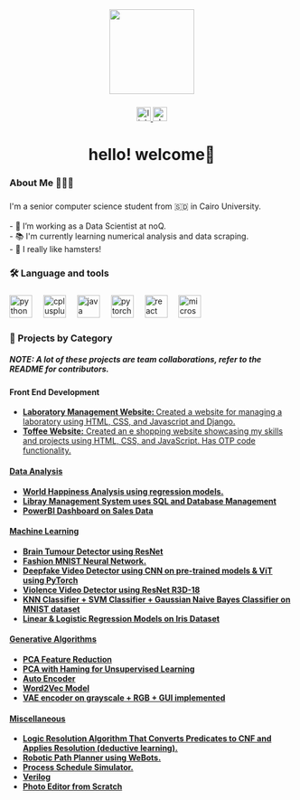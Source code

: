 <div align="center">
  <img height="150" src="https://th.bing.com/th/id/OIP.4fjfyTBVBHJCCKSo3JkyRwHaE5?rs=1&pid=ImgDetMain"  />
</div>

###

<div align="center">
  <a href="https://www.linkedin.com/in/selsabeel-a-9ba430219/" target="_blank">
    <img src="https://img.shields.io/static/v1?message=LinkedIn&logo=linkedin&label=&color=0077B5&logoColor=white&labelColor=&style=for-the-badge" height="25" alt="linkedin logo"  />
  </a>
  <a href="https://noq2.slack.com/team/U07135TQM34" target="_blank">
    <img src="https://img.shields.io/static/v1?message=Slack&logo=slack&label=&color=4A154B&logoColor=white&labelColor=&style=for-the-badge" height="25" alt="slack logo"  />
  </a>
</div>

###

<h1 align="center">hello! welcome👋</h1>

###

<h3 align="left">About Me 🤸🏽‍♀️</h3>

###

<p align="left">I'm a senior computer science student from 🇸🇩 in Cairo University.<br><br>- 🔭 I’m working as a Data Scientist at noQ. <br>- 📚 I'm currently learning numerical analysis and data scraping. <br>- 🐹 I really like hamsters!</p>

###

<h3 align="left">🛠 Language and tools</h3>

###

<div align="left">
  <img src="https://cdn.jsdelivr.net/gh/devicons/devicon/icons/python/python-original.svg" height="40" alt="python logo"  />
  <img width="12" />
  <img src="https://cdn.jsdelivr.net/gh/devicons/devicon/icons/cplusplus/cplusplus-original.svg" height="40" alt="cplusplus logo"  />
  <img width="12" />
  <img src="https://cdn.jsdelivr.net/gh/devicons/devicon/icons/java/java-original.svg" height="40" alt="java logo"  />
  <img width="12" />
  <img src="https://cdn.jsdelivr.net/gh/devicons/devicon/icons/pytorch/pytorch-original.svg" height="40" alt="pytorch logo"  />
  <img width="12" />
  <img src="https://cdn.jsdelivr.net/gh/devicons/devicon/icons/react/react-original.svg" height="40" alt="react logo"  />
  <img width="12" />
  <img src="https://cdn.jsdelivr.net/gh/devicons/devicon/icons/microsoftsqlserver/microsoftsqlserver-plain.svg" height="40" alt="microsoftsqlserver logo"  />
</div>

###

<h3 align="left">💼 Projects by Category</h3>
<h5>NOTE: A lot of these projects are team collaborations, refer to the README for contributors.</h5>

###

<h4 align="left">Front End Development</h4>
<ul align="left">
  <li><strong><a href="https://github.com/SelsabeelA/LabaratoryAssignment">Laboratory Management Website: </strong> Created a website for managing a laboratory using HTML, CSS, and Javascript and Django.</li>
  <li><strong><a href="https://github.com/SelsabeelA/Toffee">Toffee Website:</strong> Created an e shopping website showcasing my skills and projects using HTML, CSS, and JavaScript. Has OTP code functionality.</li>
</ul>

<h4 align="left">Data Analysis</h4>
<ul align="left">
  <li><strong><a href="https://github.com/SelsabeelA/World-Happiness-Report-Analysis">World Happiness Analysis using regression models.</li>
  <li><strong><a href="https://github.com/SelsabeelA/Library-Management-System">Libray Management System </strong> uses SQL and Database Management</li>
  <li><strong><a href="link_to_project">PowerBI Dashboard on Sales Data</li>
</ul>

<h4 align="left">Machine Learning</h4>
<ul align="left">
  <li><strong><a href="https://github.com/Basma2423/Brain-Tumor-Detection">Brain Tumour Detector </strong> using ResNet</li>
  <li><strong><a href="https://github.com/SelsabeelA/Fashion-MNIST-NN">Fashion MNIST Neural Network.</li>
  <li><strong><a href="https://github.com/zainnabtarrek/DeepFake-Videos-Detection-PyTorch">Deepfake Video Detector</strong> using CNN on pre-trained models & ViT using PyTorch</li>
  <li><strong><a href="https://huggingface.co/spaces/Abdo-Alshoki/Video-Violence-Detection">Violence Video Detector using ResNet R3D-18 </li>
  <li><strong><a href="https://github.com/SelsabeelA/MINST_Project">KNN Classifier + SVM Classifier + Gaussian Naive Bayes Classifier on MNIST dataset</li>
  <li><strong><a href="https://github.com/SelsabeelA/RegressionModels">Linear & Logistic Regression Models on Iris Dataset </li>
</ul>


<h4 align="left">Generative Algorithms</h4>
<ul align="left">
  <li><strong><a href="https://github.com/SelsabeelA/PCA-Code">PCA Feature Reduction</li>
  <li><strong><a href="update this">PCA with Haming for Unsupervised Learning</li>
  <li><strong><a href="https://github.com/SelsabeelA/Auto-Encoder-PCA">Auto Encoder</li>
  <li><strong><a href="https://github.com/SelsabeelA/Word2VecModel">Word2Vec Model</li> 
  <li><strong><a href="update this">VAE encoder on grayscale + RGB + GUI implemented</li>

</ul>

<h4 align="left">Miscellaneous</h4>
<ul align="left">
  <li><strong><a href="https://github.com/SelsabeelA/LogicResolutionAlgorithm">Logic Resolution Algorithm</strong> That Converts Predicates to CNF and Applies Resolution (deductive learning).</li>
  <li><strong><a href="https://github.com/SelsabeelA/WeBots">Robotic Path Planner using WeBots.</li>
  <li><strong><a href="https://github.com/SelsabeelA/ScheduleSimulator">Process Schedule Simulator.</li>
  <li><strong><a href="https://github.com/SelsabeelA/Verilog)">Verilog</li>
  <li><strong><a href="https://github.com/SelsabeelA/Photo-Editor">Photo Editor from Scratch</li>


</ul>

###

